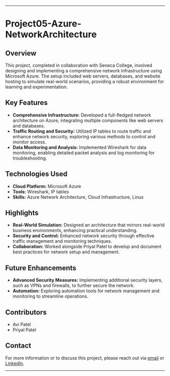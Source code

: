---

# Project05-Azure-NetworkArchitecture

## Overview

This project, completed in collaboration with Seneca College, involved designing and implementing a comprehensive network infrastructure using Microsoft Azure. The setup included web servers, databases, and website hosting to simulate real-world scenarios, providing a robust environment for learning and experimentation.

## Key Features

- **Comprehensive Infrastructure:** Developed a full-fledged network architecture on Azure, integrating multiple components like web servers and databases.
- **Traffic Routing and Security:** Utilized IP tables to route traffic and enhance network security, exploring various methods to control and monitor access.
- **Data Monitoring and Analysis:** Implemented Wireshark for data monitoring, enabling detailed packet analysis and log monitoring for troubleshooting.

## Technologies Used

- **Cloud Platform:** Microsoft Azure
- **Tools:** Wireshark, IP tables
- **Skills:** Azure Network Architecture, Cloud Infrastructure, Linux

## Highlights

- **Real-World Simulation:** Designed an architecture that mirrors real-world business environments, enhancing practical understanding.
- **Security and Control:** Enhanced network security through effective traffic management and monitoring techniques.
- **Collaboration:** Worked alongside Priyal Patel to develop and document best practices for network setup and management.

## Future Enhancements

- **Advanced Security Measures:** Implementing additional security layers, such as VPNs and firewalls, to further secure the network.
- **Automation:** Exploring automation tools for network management and monitoring to streamline operations.

## Contributors

- Avi Patel
- Priyal Patel

## Contact

For more information or to discuss this project, please reach out via [email](mailto:avipatel770@gmail.com) or [LinkedIn](http://www.linkedin.com/in/patel-avi).

---